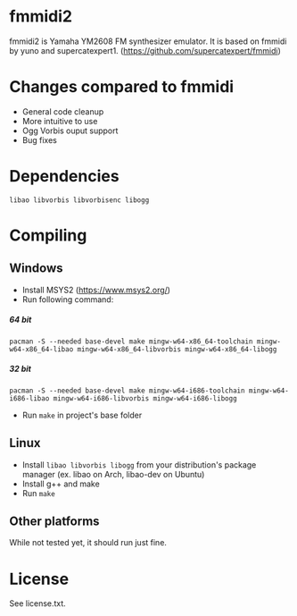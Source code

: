 # fmmidi2
fmmidi2 is Yamaha YM2608 FM synthesizer emulator. It is based on fmmidi by yuno and supercatexpert1. (https://github.com/supercatexpert/fmmidi)

# Changes compared to fmmidi
- General code cleanup
- More intuitive to use
- Ogg Vorbis ouput support
- Bug fixes

# Dependencies
`libao libvorbis libvorbisenc libogg`

# Compiling
## Windows
- Install MSYS2 (https://www.msys2.org/)
- Run following command:
##### 64 bit
`pacman -S --needed base-devel make mingw-w64-x86_64-toolchain mingw-w64-x86_64-libao mingw-w64-x86_64-libvorbis mingw-w64-x86_64-libogg`
##### 32 bit
`pacman -S --needed base-devel make mingw-w64-i686-toolchain mingw-w64-i686-libao mingw-w64-i686-libvorbis mingw-w64-i686-libogg`
- Run `make` in project's base folder

## Linux
- Install `libao libvorbis libogg` from your distribution's package manager (ex. libao on Arch, libao-dev on Ubuntu)
- Install g++ and make
- Run `make`

## Other platforms
While not tested yet, it should run just fine.

# License 
See license.txt.
